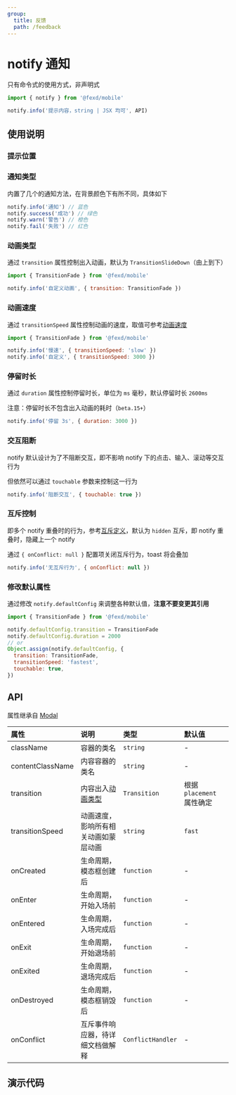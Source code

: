 ```yaml
---
group:
  title: 反馈
  path: /feedback
---
```


# notify 通知 <ImportCost name="notify" />

只有命令式的使用方式，非声明式

<!-- prettier-ignore -->
```jsx | pure
import { notify } from '@fexd/mobile'

notify.info('提示内容，string | JSX 均可', API)
```

## 使用说明

### 提示位置

### 通知类型

内置了几个的通知方法，在背景颜色下有所不同，具体如下

<!-- prettier-ignore -->
```jsx | pure
notify.info('通知') // 蓝色
notify.success('成功') // 绿色
notify.warn('警告') // 橙色
notify.fail('失败') // 红色
```

### 动画类型

通过 `transition` 属性控制出入动画，默认为 `TransitionSlideDown`（由上到下）

<!-- prettier-ignore -->
```jsx | pure
import { TransitionFade } from '@fexd/mobile'

notify.info('自定义动画', { transition: TransitionFade })
```

### 动画速度

通过 `transitionSpeed` 属性控制动画的速度，取值可参考[动画速度](/documents/exports/display/transition#动画速度)

<!-- prettier-ignore -->
```jsx | pure
import { TransitionFade } from '@fexd/mobile'

notify.info('慢速', { transitionSpeed: 'slow' })
notify.info('自定义', { transitionSpeed: 3000 })
```

### 停留时长

通过 `duration` 属性控制停留时长，单位为 `ms` 毫秒，默认停留时长 `2600ms`

注意：停留时长不包含出入动画的耗时（`beta.15+`）

<!-- prettier-ignore -->
```jsx | pure
notify.info('停留 3s', { duration: 3000 })
```

### 交互阻断

notify 默认设计为了不阻断交互，即不影响 notify 下的点击、输入、滚动等交互行为

但依然可以通过 `touchable` 参数来控制这一行为

<!-- prettier-ignore -->
```jsx | pure
notify.info('阻断交互', { touchable: true })
```

### 互斥控制

即多个 notify 重叠时的行为，参考[互斥定义](/documents/exports/feedback/modal-conflict-principle#互斥定义)，默认为 `hidden` 互斥，即 notify 重叠时，隐藏上一个 notify

通过 `{ onConflict: null }` 配置项关闭互斥行为，toast 将会叠加

<!-- prettier-ignore -->
```jsx | pure
notify.info('无互斥行为', { onConflict: null })
```

### 修改默认属性

通过修改 `notify.defaultConfig` 来调整各种默认值，**注意不要变更其引用**

<!-- prettier-ignore -->
```jsx | pure
import { TransitionFade } from '@fexd/mobile'

notify.defaultConfig.transition = TransitionFade
notify.defaultConfig.duration = 2000
// or
Object.assign(notify.defaultConfig, {
  transition: TransitionFade,
  transitionSpeed: 'fastest',
  touchable: true,
})
```

## API

属性继承自 [Modal](/documents/exports/feedback/modal#api)

| 属性 | 说明 | 类型 | 默认值 |
| :-- | :-- | :-- | :-- |
| className | 容器的类名 | `string` | - |
| contentClassName | 内容容器的类名 | `string` | - |
| transition | 内容出入[动画类型](/documents/exports/display/transition) | `Transition` | 根据 `placement` 属性确定 |
| transitionSpeed | 动画速度，影响所有相关动画如蒙层动画 | `string` | `fast` |
| onCreated | 生命周期，模态框创建后 | `function` | - |
| onEnter | 生命周期，开始入场前 | `function` | - |
| onEntered | 生命周期，入场完成后 | `function` | - |
| onExit | 生命周期，开始退场前 | `function` | - |
| onExited | 生命周期，退场完成后 | `function` | - |
| onDestroyed | 生命周期，模态框销毁后 | `function` | - |
| onConflict | 互斥事件响应器，待详细文档做解释 | `ConflictHandler` | - |

## 演示代码

<!-- ### 预览 -->

<code src="./demos/demo1/index.tsx" />
